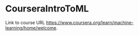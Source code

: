 # CourseraIntroToML
Link to course URL https://www.coursera.org/learn/machine-learning/home/welcome.
